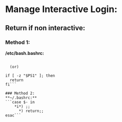 # Manage Interactive Login:

## Return if non interactive:
### Method 1:
**/etc/bash.bashrc:**
  ```[ -z "$PS1" ] && return

    (or)

  if [ -z "$PS1" ]; then
    return
  fi```

### Method 2:
**~/.bashrc:**
  ```case $- in
      *i*) ;;
        *) return;;
  esac```
